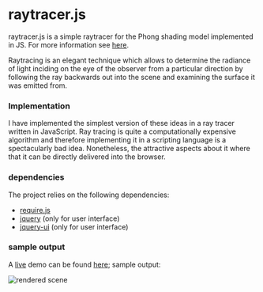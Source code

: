 raytracer.js
============

raytracer.js is a simple raytracer for the Phong shading model implemented in JS. For more information see [here](http://www.christophschuette.com/blog/?p=134).

Raytracing is an elegant technique which allows to determine the radiance of light inciding on the eye of the observer from a particular direction by following the ray backwards out into the scene and examining the surface it was emitted from.

### Implementation ###
I have implemented the simplest version of these ideas in a ray tracer written in JavaScript. Ray tracing is quite a computationally expensive algorithm and therefore implementing it in a scripting language is a spectacularly bad idea. Nonetheless, the attractive aspects about it where that it can be directly delivered into the browser.

### dependencies ###
The project relies on the following dependencies:
* [require.js](http://requirejs.org/)
* [jquery](http://jquery.com/) (only for user interface)
* [jquery-ui](http://jqueryui.com/) (only for user interface)

### sample output ###
A [live](http://www.christophschuette.com/playground/raytracer/) demo can be found [here](http://www.christophschuette.com/playground/raytracer/); sample output:

<img src="http://www.christophschuette.com/blog/wp-content/uploads/2014/05/render-300x225.png" alt="rendered scene"></img>
